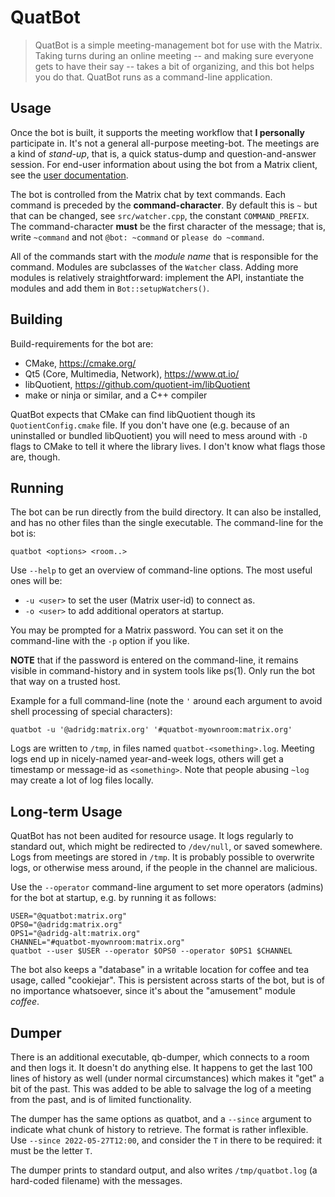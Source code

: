 <!-- SPDX-FileCopyrightText:  Copyright 2019 Adriaan de Groot <groot@kde.org>
     SPDX-License-Identifier: BSD-2-Clause
-->

# QuatBot

> QuatBot is a simple meeting-management bot for use with the Matrix.
> Taking turns during an online meeting -- and making sure everyone
> gets to have their say -- takes a bit of organizing, and this bot
> helps you do that. QuatBot runs as a command-line application.

## Usage

Once the bot is built, it supports the meeting workflow that
**I personally** participate in. It's not a general all-purpose
meeting-bot. The meetings are a kind of *stand-up*, that is,
a quick status-dump and question-and-answer session. For end-user
information about using the bot from a Matrix client, see the
[user documentation](USER.md).

The bot is controlled from the Matrix chat by text commands. Each command
is preceded by the **command-character**. By default this is `~` but that
can be changed, see `src/watcher.cpp`, the constant `COMMAND_PREFIX`.
The command-character **must** be the first character of
the message; that is, write `~command` and not `@bot: ~command` or
`please do ~command`.

All of the commands start with the *module name* that is responsible
for the command. Modules are subclasses of the `Watcher` class.
Adding more modules is relatively straightforward: implement
the API, instantiate the modules and add them in `Bot::setupWatchers()`.


## Building

Build-requirements for the bot are:
 - CMake, https://cmake.org/
 - Qt5 (Core, Multimedia, Network), https://www.qt.io/
 - libQuotient, https://github.com/quotient-im/libQuotient
 - make or ninja or similar, and a C++ compiler

QuatBot expects that CMake can find libQuotient though its
`QuotientConfig.cmake` file. If you don't have one (e.g. because
of an uninstalled or bundled libQuotient) you will need to
mess around with `-D` flags to CMake to tell it where the library
lives. I don't know what flags those are, though.

## Running

The bot can be run directly from the build directory. It can also be installed,
and has no other files than the single executable. The command-line
for the bot is:

```
quatbot <options> <room..>
```

Use `--help` to get an overview of command-line options. The most useful
ones will be:

 - `-u <user>` to set the user (Matrix user-id) to connect as.
 - `-o <user>` to add additional operators at startup.

You may be prompted for a Matrix password. You can set it on the command-line
with the `-p` option if you like.

**NOTE** that if the password is entered on the command-line, it remains
visible in command-history and in system tools like ps(1). Only run the
bot that way on a trusted host.

Example for a full command-line (note the `'` around each argument
to avoid shell processing of special characters):

```
quatbot -u '@adridg:matrix.org' '#quatbot-myownroom:matrix.org'
```

Logs are written to `/tmp`, in files named `quatbot-<something>.log`.
Meeting logs end up in nicely-named year-and-week logs, others will
get a timestamp or message-id as `<something>`. Note that people
abusing `~log` may create a lot of log files locally.

## Long-term Usage

QuatBot has not been audited for resource usage. It logs regularly to
standard out, which might be redirected to `/dev/null`, or saved somewhere.
Logs from meetings are stored in `/tmp`. It is probably possible to overwrite
logs, or otherwise mess around, if the people in the channel are malicious.

Use the `--operator` command-line argument to set more operators (admins)
for the bot at startup, e.g. by running it as follows:

```
USER="@quatbot:matrix.org"
OPS0="@adridg:matrix.org"
OPS1="@adridg-alt:matrix.org"
CHANNEL="#quatbot-myownroom:matrix.org"
quatbot --user $USER --operator $OPS0 --operator $OPS1 $CHANNEL
```

The bot also keeps a "database" in a writable location for coffee and tea usage,
called "cookiejar". This is persistent across starts of the bot, but is
of no importance whatsoever, since it's about the "amusement" module *coffee*.

## Dumper

There is an additional executable, qb-dumper, which connects to a room and
then logs it. It doesn't do anything else. It happens to get the last
100 lines of history as well (under normal circumstances) which makes
it "get" a bit of the past. This was added to be able to salvage the
log of a meeting from the past, and is of limited functionality.

The dumper has the same options as quatbot, and a `--since` argument
to indicate what chunk of history to retrieve. The format is
rather inflexible. Use `--since 2022-05-27T12:00`, and consider the `T`
in there to be required: it must be the letter `T`.

The dumper prints to standard output, and also writes `/tmp/quatbot.log`
(a hard-coded filename) with the messages.


